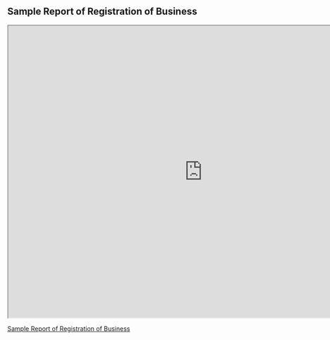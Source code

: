 ## **Sample Report of Registration of Business**

<iframe type="application/x-google-chrome-pdf" original-url="https://www.ssm.com.my/Pages/Product/PDF/profil_perniagaan.pdf" src="http://127.0.0.1:8000/Documents/Profile%20Webservice/Sample%20Report/ROB/profil_perniagaan.pdf" background-color="#F0188E" javascript="allow" full-frame pdf-viewer-update-enabled width="880" height="664"></iframe>

[Sample Report of Registration of Business](https://www.ssm.com.my/Pages/Product/PDF/profil_perniagaan.pdf)
